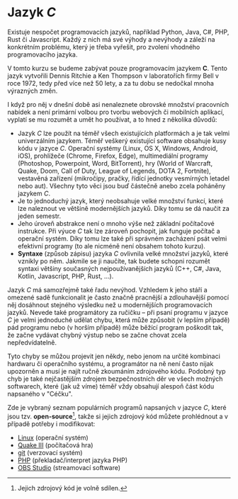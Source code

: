 # Jazyk *C*
Existuje nespočet programovacích jazyků, například Python, Java, C#, PHP, Rust či Javascript. Každý
z nich má své výhody a nevýhody a záleží na konkrétním problému, který je třeba vyřešit, pro
zvolení vhodného programovacího jazyka.

V tomto kurzu se budeme zabývat pouze programovacím jazykem **C**. Tento jazyk vytvořili Dennis
Ritchie a Ken Thompson v laboratořích firmy Bell v roce 1972, tedy před více než 50 lety, a za tu
dobu se nedočkal mnoha výrazných změn.

I když pro něj v dnešní době asi nenaleznete obrovské množství pracovních nabídek a není primární
volbou pro tvorbu webových či mobilních aplikací, vyplatí se mu rozumět a umět ho používat, a to
hned z několika důvodů:

- Jazyk *C* lze použít na téměř všech existujících platformách a je tak velmi univerzálním jazykem.
  Téměř veškerý existující software obsahuje kusy kódu v jazyce *C*. Operační systémy (Linux,
  OS&nbsp;X, Windows, Android, iOS), prohlížeče (Chrome, Firefox, Edge), multimediální programy
  (Photoshop, Powerpoint, Word, BitTorrent), hry (World of Warcraft, Quake, Doom, Call of Duty,
  League of Legends, DOTA 2, Fortnite), vestavěná zařízení (mikročipy, pračky, řídící jednotky
  vesmírných letadel nebo aut). Všechny tyto věci jsou buď částečně anebo zcela poháněny jazykem
  *C*.
- Je to jednoduchý jazyk, který neobsahuje velké množství funkcí, které lze naleznout ve většině
  modernějších jazyků. Díky tomu se dá naučit za jeden semestr.
- Jeho úroveň abstrakce není o mnoho výše než základní počítačové instrukce. Při výuce *C* tak lze
  zároveň pochopit, jak funguje počítač a operační systém. Díky tomu lze také při správném
  zacházení psát velmi efektivní programy (to ale nicméně není obsahem tohoto kurzu).
- **Syntaxe** (způsob zápisu) jazyka *C* ovlivnila velké množství jazyků, které vznikly po něm.
  Jakmile se ji naučíte, tak budete schopni rozumět syntaxi většiny současných nejpoužívanějších
  jazyků (C++, C#, Java, Kotlin, Javascript, PHP, Rust, …).

Jazyk *C* má samozřejmě také řadu nevýhod. Vzhledem k jeho stáří a omezené sadě funkcionalit je
často značně pracnější a zdlouhavější pomocí něj dosáhnout stejného výsledku než u modernějších
programovacích jazyků. Nevede také programátory za ručičku – při psaní programu v jazyce *C* je
velmi jednoduché udělat chybu, která může způsobit (v lepším případě) pád programu nebo
(v horším případě) může běžící program poškodit tak, že začne vydávat chybný výstup nebo se začne
chovat zcela nepředvídatelně.

Tyto chyby se můžou projevit jen někdy, nebo jenom na určité kombinaci hardwaru či operačního
systému, a programátor na ně není často nijak upozorněn a musí je najít ručně zkoumáním zdrojového
kódu. Podobný typ chyb je také nejčastějším zdrojem bezpečnostních děr ve všech možných softwarech,
které (jak už víme) téměř vždy obsahují alespoň část kódu napsaného v "Céčku".

Zde je vybraný seznam populárních programů napsaných v jazyce *C*, které jsou tzv. **open-source**[^2],
takže si jejich zdrojový kód můžete prohlédnout a v případě potřeby i modifikovat:

[^2]: Jejich zdrojový kód je volně sdílen.

- [Linux](https://github.com/torvalds/linux) (operační systém)
- [Quake III](https://github.com/id-Software/Quake-III-Arena) (počítačová hra)
- [git](https://github.com/git/git) (verzovací systém)
- [PHP](https://github.com/php/php-src) (překladač/interpret jazyka PHP)
- [OBS Studio](https://github.com/obsproject/obs-studio) (streamovací software)
